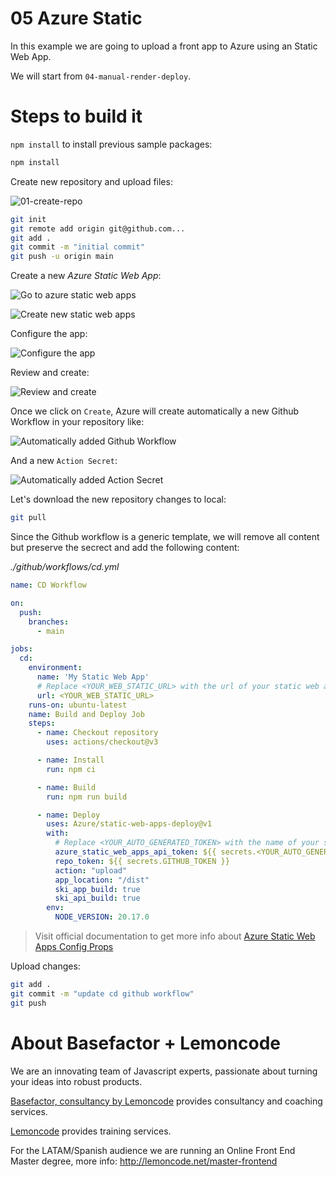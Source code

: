 # 05 Azure Static

In this example we are going to upload a front app to Azure using an Static Web App.

We will start from `04-manual-render-deploy`.

# Steps to build it

`npm install` to install previous sample packages:

```bash
npm install
```

Create new repository and upload files:

![01-create-repo](./readme-resources/01-create-repo.png)

```bash
git init
git remote add origin git@github.com...
git add .
git commit -m "initial commit"
git push -u origin main

```

Create a new _Azure Static Web App_:

![Go to azure static web apps](./readme-resources/02-1-static-web-apps.png)

![Create new static web apps](./readme-resources/02-2-create-static-web-app.png)

Configure the app:

![Configure the app](./readme-resources/03-configure-new-static-web.png)

Review and create:

![Review and create](./readme-resources/04-review-and-create.png)

Once we click on `Create`, Azure will create automatically a new Github Workflow in your repository like:

![Automatically added Github Workflow](readme-resources/05-automatically-added-github-workflow.png)

And a new `Action Secret`:

![Automatically added Action Secret](readme-resources/06-automatically-added-action-secret.png)

Let's download the new repository changes to local:

```bash
git pull
```

Since the Github workflow is a generic template, we will remove all content but preserve the secrect and add the following content:

_./github/workflows/cd.yml_

```yml
name: CD Workflow

on:
  push:
    branches:
      - main

jobs:
  cd:
    environment:
      name: 'My Static Web App'
      # Replace <YOUR_WEB_STATIC_URL> with the url of your static web app
      url: <YOUR_WEB_STATIC_URL>
    runs-on: ubuntu-latest
    name: Build and Deploy Job
    steps:
      - name: Checkout repository
        uses: actions/checkout@v3

      - name: Install
        run: npm ci

      - name: Build
        run: npm run build

      - name: Deploy
        uses: Azure/static-web-apps-deploy@v1
        with:
          # Replace <YOUR_AUTO_GENERATED_TOKEN> with the name of your secret token
          azure_static_web_apps_api_token: ${{ secrets.<YOUR_AUTO_GENERATED_TOKEN> }}
          repo_token: ${{ secrets.GITHUB_TOKEN }}
          action: "upload"
          app_location: "/dist"
          ski_app_build: true
          ski_api_build: true
        env:
          NODE_VERSION: 20.17.0

```

> Visit official documentation to get more info about [Azure Static Web Apps Config Props](https://aka.ms/swaworkflowconfig)

Upload changes:

```bash
git add .
git commit -m "update cd github workflow"
git push

```

# About Basefactor + Lemoncode

We are an innovating team of Javascript experts, passionate about turning your ideas into robust products.

[Basefactor, consultancy by Lemoncode](http://www.basefactor.com) provides consultancy and coaching services.

[Lemoncode](http://lemoncode.net/services/en/#en-home) provides training services.

For the LATAM/Spanish audience we are running an Online Front End Master degree, more info: http://lemoncode.net/master-frontend

